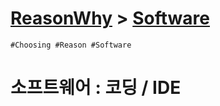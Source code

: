 # [ReasonWhy](/README.md) > [Software](./README.md)
```
#Choosing #Reason #Software
```

# 소프트웨어 : 코딩 / IDE
